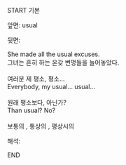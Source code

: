 START
기본

앞면:
usual


뒷면:
<div>She made all the usual excuses. </div><div>그녀는 흔히 하는 온갖 변명들을 늘어놓았다.</div><div><br></div><div><div><div>여러분 제 평소, 평소...</div></div><div><div>Everybody, my usual... usual...</div></div></div><div><br></div><div><div><div>원래 평소보다, 아닌가?</div></div><div><div>Than usual? No?</div></div></div><div><br></div><div>보통의 , 통상의 , <font color=""#0a84ff"">평상시의</font></div>


해석:

END